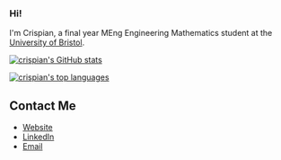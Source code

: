 ### Hi!

I'm Crispian, a final year MEng Engineering Mathematics student at the [University of Bristol][1].

[![crispian's GitHub stats](https://github-readme-stats.vercel.app/api?username=crispianm&theme=dark&show_icons=true&count_private=true&icon_color=ffffff&bg_color=0d1117&hide_border=true)](https://github.com/anuraghazra/github-readme-stats)

[![crispian's top languages](https://github-readme-stats.vercel.app/api/top-langs/?username=crispianm&layout=compact&theme=dark&hide_border=true&bg_color=0d1117&hide=jupyter_notebook)](https://github.com/anuraghazra/github-readme-stats)

## Contact Me

- [Website][2]
- [LinkedIn][3]
- [Email][4]

[1]:https://www.bristol.ac.uk
[2]:https://crispianm.github.io/
[3]:https://www.linkedin.com/in/crispian-morris/
[4]:mailto:crispian.morris@gmail.com
